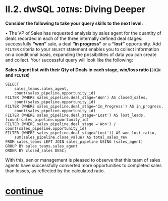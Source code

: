 # II.2. dwSQL `JOIN`s: Diving Deeper

**Consider the following to take your query skills to the next level:**

•	The VP of Sales has requested analysis by sales agent for the quantity of deals recorded in each of the three internally defined deal stages: successfully **“won”** sale, a deal **“in progress”** or a **“lost”** opportunity. Add `FILTER` criteria to your `SELECT` statement enables you to collect information on a conditional basis, expanding the possibilities of data you can create and collect.  Your successful query will look like the following:        

**Sales Agent list with their Qty of Deals in each stage, win/loss ratio (`JOIN` and `FILTER`)**       

```
SELECT  
    sales_teams.sales_agent,
    count(sales_pipeline.opportunity_id) 
FILTER (WHERE sales_pipeline.deal_stage='Won') AS closed_sales,
    count(sales_pipeline.opportunity_id) 
FILTER (WHERE sales_pipeline.deal_stage='In_Progress') AS in_progress,
    count(sales_pipeline.opportunity_id) 
FILTER (WHERE sales_pipeline.deal_stage='Lost') AS lost_leads,
(count(sales_pipeline.opportunity_id) 
FILTER (WHERE sales_pipeline.deal_stage ='Won') / count(sales_pipeline.opportunity_id) 
FILTER (WHERE sales_pipeline.deal_stage='Lost')) AS won_lost_ratio,
    sum(sales_pipeline.close_value) AS total_sales_rev
FROM sales_teams LEFT JOIN sales_pipeline USING (sales_agent)
GROUP BY sales_teams.sales_agent
ORDER BY closed_sales DESC;
```
With this, senior management is pleased to observe that this team of sales agents have successfully converted more opportunities to completed sales than losses, as reflected by the calculated ratio.

# [continue](https://data.world/classrooms/guide-to-data-analysis-with-sql-part-2/workspace/file?filename=06-JOIN-SUMMARY.md)